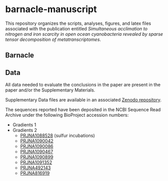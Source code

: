 # barnacle-manuscript

This repository organizes the scripts, analyses, figures, and latex files associated with the publication entitled _Simultaneous acclimation to nitrogen and iron scarcity in open ocean cyanobacteria revealed by sparse tensor decomposition of metatranscriptomes_.

## Barnacle

## Data

All data needed to evaluate the conclusions in the paper are present in the paper and/or the Supplementary Materials. 

Supplementary Data files are available in an associated [Zenodo repository](https://doi.org/10.5281/zenodo.12210994). 

The sequences reported have been deposited in the NCBI Sequence Read Archive under the following BioProject accession numbers: 
- Gradients 1
- Gradients 2
   - [PRJNA1088528](https://www.ncbi.nlm.nih.gov/bioproject/1088528) (sulfur incubations)
   - [PRJNA1090042](https://www.ncbi.nlm.nih.gov/bioproject/1090042)
   - [PRJNA1090086](https://www.ncbi.nlm.nih.gov/bioproject/1090086)
   - [PRJNA1090467](https://www.ncbi.nlm.nih.gov/bioproject/1090467)
   - [PRJNA1090899](https://www.ncbi.nlm.nih.gov/bioproject/1090899)
   - [PRJNA1091352](https://www.ncbi.nlm.nih.gov/bioproject/1091352)
   - [PRJNA492143](https://www.ncbi.nlm.nih.gov/bioproject/492143)
   - [PRJNA816919](https://www.ncbi.nlm.nih.gov/bioproject/816919)



